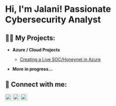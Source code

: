 <h1>Hi, I'm Jalani! Passionate Cybersecurity Analyst</h1>

<h2>👨‍💻 My Projects:</h2>

- <b>Azure / Cloud Projects</b>
  - [Creating a Live SOC/Honeynet in Azure](https://github.com/Jalanicybertest/Cloud-SOC)
    
- <b>More in progress...</b>

<h2> 🤳 Connect with me:</h2>

[<img align="left" alt="JalaniHeath | Twitter" width="22px" src="https://cdn.jsdelivr.net/npm/simple-icons@v3/icons/twitter.svg" />][twitter]
[<img align="left" alt="JalaniHeath | LinkedIn" width="22px" src="https://cdn.jsdelivr.net/npm/simple-icons@v3/icons/linkedin.svg" />][linkedin]
[<img align="left" alt="JalaniHeath | Instagram" width="22px" src="https://cdn.jsdelivr.net/npm/simple-icons@v3/icons/instagram.svg" />][instagram]

[twitter]: https://twitter.com/joshmadakor
[instagram]: https://www.instagram.com/joshmadakor/
[linkedin]: https://www.linkedin.com/in/jalani-heath-137377304/
